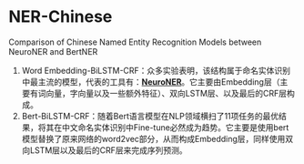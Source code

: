# NER-Chinese
Comparison of Chinese Named Entity Recognition Models between NeuroNER and BertNER



1. Word Embedding-BiLSTM-CRF：众多实验表明，该结构属于命名实体识别中最主流的模型，代表的工具有：[**NeuroNER**](https://github.com/Franck-Dernoncourt/NeuroNER)。它主要由Embedding层（主要有词向量，字向量以及一些额外特征）、双向LSTM层、以及最后的CRF层构成。
2. Bert-BiLSTM-CRF：随着Bert语言模型在NLP领域横扫了11项任务的最优结果，将其在中文命名实体识别中Fine-tune必然成为趋势。它主要是使用bert模型替换了原来网络的word2vec部分，从而构成Embedding层，同样使用双向LSTM层以及最后的CRF层来完成序列预测。

